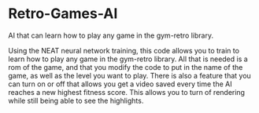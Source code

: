 # Retro-Games-AI
AI that can learn how to play any game in the gym-retro library. 

Using the NEAT neural network training, this code allows you to train to learn how to play any game in the gym-retro library. All that is needed is a rom of the game, and that you modify the code to put in the name of the game, as well as the level you want to play. There is also a feature that you can turn on or off that allows you get a video saved every time the AI reaches a new highest fitness score. This allows you to turn of rendering while still being able to see the highlights. 
